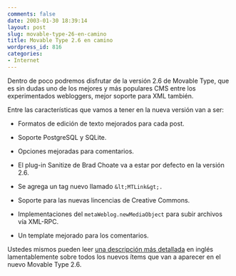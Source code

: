 ```yaml
---
comments: false
date: 2003-01-30 18:39:14
layout: post
slug: movable-type-26-en-camino
title: Movable Type 2.6 en camino
wordpress_id: 816
categories:
- Internet
---
```


Dentro de poco podremos disfrutar de la versión 2.6 de Movable Type, que es sin dudas uno de los mejores y más populares CMS entre los experimentados webloggers, mejor soporte para XML también.





Entre las características que vamos a tener en la nueva versión van a ser:





  


  * Formatos de edición de texto mejorados para cada post.


  * Soporte PostgreSQL y SQLite.


  * Opciones mejoradas para comentarios.


  * El plug-in Sanitize de Brad Choate va a estar por defecto en la versión 2.6.


  * Se agrega un tag nuevo llamado `&lt;MTLink&gt;.`


  * Soporte para las nuevas lincencias de Creative Commons.


  * Implementaciones del `metaWeblog.newMediaObject` para subir archivos vía XML-RPC.


  * Un template mejorado para los comentarios.





Ustedes mismos pueden leer [una descripción más detallada](http://www.movabletype.org/news/2003_01.shtml#000747) en inglés lamentablemente sobre todos los nuevos ítems que van a aparecer en el nuevo Movable Type 2.6.




 
